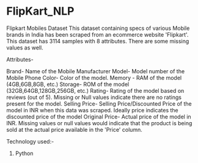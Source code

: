 # FlipKart_NLP

Flipkart Mobiles Dataset
This dataset containing specs of various Mobile brands in India has been scraped from an ecommerce website 'Flipkart'. This dataset has 3114 samples with 8 attributes. There are some missing values as well.

Attributes-

Brand- Name of the Mobile Manufacturer
Model- Model number of the Mobile Phone
Color- Color of the model.
Memory - RAM of the model (4GB,6GB,8GB, etc.)
Storage- ROM of the model (32GB,64GB,128GB,256GB, etc.)
Rating- Rating of the model based on reviews (out of 5). Missing or Null values indicate there are no ratings present for the model.
Selling Price- Selling Price/Discounted Price of the model in INR when this data was scraped. Ideally price indicates the discounted price of the model
Original Price- Actual price of the model in INR. Missing values or null values would indicate that the product is being sold at the actual price available in the 'Price' column.


Technology used:-

1. Python
